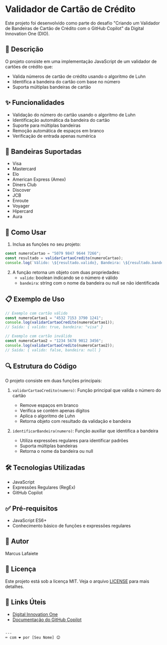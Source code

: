 # Validador de Cartão de Crédito

Este projeto foi desenvolvido como parte do desafio "Criando um Validador de Bandeiras de Cartão de Crédito com o GitHub Copilot" da Digital Innovation One (DIO).

## 📝 Descrição

O projeto consiste em uma implementação JavaScript de um validador de cartões de crédito que:
- Valida números de cartão de crédito usando o algoritmo de Luhn
- Identifica a bandeira do cartão com base no número
- Suporta múltiplas bandeiras de cartão

## ✨ Funcionalidades

- Validação do número do cartão usando o algoritmo de Luhn
- Identificação automática da bandeira do cartão
- Suporte para múltiplas bandeiras
- Remoção automática de espaços em branco
- Verificação de entrada apenas numérica

## 🎴 Bandeiras Suportadas

- Visa
- Mastercard
- Elo
- American Express (Amex)
- Diners Club
- Discover
- JCB
- Enroute
- Voyager
- Hipercard
- Aura

## 🚀 Como Usar

1. Inclua as funções no seu projeto:

```javascript
const numeroCartao = "5079 9847 9644 7266";
const resultado = validarCartaoCredito(numeroCartao);
console.log(`Válido: \${resultado.valido}, Bandeira: \${resultado.bandeira}`);
```

2. A função retorna um objeto com duas propriedades:
   - `valido`: boolean indicando se o número é válido
   - `bandeira`: string com o nome da bandeira ou null se não identificada

## 📋 Exemplo de Uso

```javascript
// Exemplo com cartão válido
const numeroCartao1 = "4532 7153 3790 1241";
console.log(validarCartaoCredito(numeroCartao1));
// Saída: { valido: true, bandeira: "visa" }

// Exemplo com cartão inválido
const numeroCartao2 = "1234 5678 9012 3456";
console.log(validarCartaoCredito(numeroCartao2));
// Saída: { valido: false, bandeira: null }
```

## 🔍 Estrutura do Código

O projeto consiste em duas funções principais:

1. `validarCartaoCredito(numero)`: Função principal que valida o número do cartão
   - Remove espaços em branco
   - Verifica se contém apenas dígitos
   - Aplica o algoritmo de Luhn
   - Retorna objeto com resultado da validação e bandeira

2. `identificarBandeira(numero)`: Função auxiliar que identifica a bandeira
   - Utiliza expressões regulares para identificar padrões
   - Suporta múltiplas bandeiras
   - Retorna o nome da bandeira ou null

## 🛠️ Tecnologias Utilizadas

- JavaScript
- Expressões Regulares (RegEx)
- GitHub Copilot

## ✅ Pré-requisitos

- JavaScript ES6+
- Conhecimento básico de funções e expressões regulares

## 👥 Autor

Marcus Lafaiete

## 📄 Licença

Este projeto está sob a licença MIT. Veja o arquivo [LICENSE](LICENSE) para mais detalhes.

## 🔗 Links Úteis

- [Digital Innovation One](https://www.dio.me/)
- [Documentação do GitHub Copilot](https://docs.github.com/pt/copilot)
```

---
⌨️ com ❤️ por [Seu Nome] 😊
